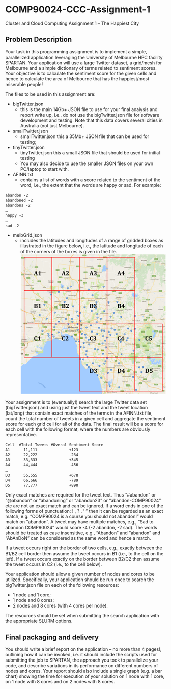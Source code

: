# COMP90024-CCC-Assignment-1
Cluster and Cloud Computing Assignment 1 – The Happiest City

## Problem Description
Your task in this programming assignment is to implement a simple, parallelized application leveraging the University of Melbourne HPC facility SPARTAN. Your application will use a large Twitter dataset, a grid/mesh for Melbourne and a simple dictionary of terms related to sentiment scores. Your objective is to calculate the sentiment
score for the given cells and hence to calculate the area of Melbourne that has the happiest/most miserable people!

The files to be used in this assignment are:
* bigTwitter.json
  * this is the main 14Gb+ JSON file to use for your final analysis and report write up, i.e., do not use the bigTwitter.json file for software development and testing. Note that this data covers several cities in Australia (not just Melbourne).
* smallTwitter.json
  * smallTwitter.json this a 35Mb+ JSON file that can be used for testing;
* tinyTwitter.json
  * tinyTwitter.json this a small JSON file that should be used for initial testing
  * You may also decide to use the smaller JSON files on your own PC/laptop to start with.
* AFINN.txt
  * contains a list of words with a score related to the sentiment of the word, i.e., the extent that the words are happy or sad. For example:
```
abandon -2 
abandoned -2 
abandons -2 
…
happy +3 
…
sad -2
```
* melbGrid.json
  * includes the latitudes and longitudes of a range of gridded boxes as illustrated in the figure below, i.e., the latitude and longitude of each of the corners of the boxes is given in the file.
  ![melbGrid.png](https://github.com/jabanto22/COMP90024-CCC-Assignment-1/blob/main/melbGrid.png?raw=true)
  
Your assignment is to (eventually!) search the large Twitter data set (bigTwitter.json) and using just the tweet text and the tweet location (lat/long) that contain exact matches of the terms in the AFINN.txt file, count the total number of tweets in a given cell and aggregate the sentiment score for each grid cell for all of the data. The final
result will be a score for each cell with the following format, where the numbers are obviously representative.
```
Cell  #Total Tweets #Overal Sentiment Score 
A1      11,111              +123
A2      22,222              -234
A3      33,333              +345
A4      44,444              -456
… 
D3      55,555              +678
D4      66,666              -789
D5      77,777              +890
```

Only exact matches are required for the tweet text. Thus “#abandon” or “@abandon” or “abandoning” or “abandon23” or “abandon-COMP90024” etc are not an exact match and can be ignored. If a word ends in one of the following forms of punctuation: ! , ? . ’ ” then it can be regarded as an exact match, e.g. “COMP90024 is a course you should not abandon!” would match on “abandon”. A tweet may have multiple matches, e.g., “Sad to abandon COMP90024” would score -4 (-2 abandon, -2 sad). The words should be treated as case insensitive, e.g., “Abandon” and “abandon” and “AbAnDoN” can be considered as the same word and hence a match.

If a tweet occurs right on the border of two cells, e.g., exactly between the B1/B2 cell border then assume the tweet occurs in B1 (i.e., to the cell on the left). If a tweet occurs exactly on the border between B2/C2 then assume the
tweet occurs in C2 (i.e., to the cell below).

Your application should allow a given number of nodes and cores to be utilized. Specifically, your application should be run once to search the bigTwitter.json file on each of the following resources:
* 1 node and 1 core;
* 1 node and 8 cores;
* 2 nodes and 8 cores (with 4 cores per node).

The resources should be set when submitting the search application with the appropriate SLURM options. 

## Final packaging and delivery 
You should write a brief report on the application – no more than 4 pages!, outlining how it can be invoked, i.e. it should include the scripts used for submitting the job to SPARTAN, the approach you took to parallelize your code, and describe variations in its performance on different numbers of nodes and cores. Your report should also include a single graph (e.g. a bar chart) showing the time for execution of your solution on 1 node with 1 core, on 1 node with 8 cores and on 2 nodes with 8 cores.
